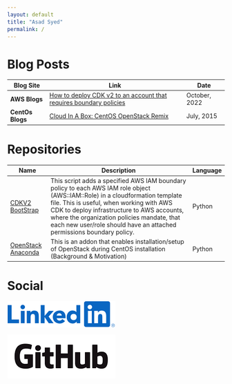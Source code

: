 ```yaml
---
layout: default
title: "Asad Syed"
permalink: /
---
```



# Blog Posts

|Blog Site|Link|Date|
| ------------- | ------------- | ------------- |
| **AWS Blogs** | [How to deploy CDK v2 to an account that requires boundary policies](https://aws.amazon.com/blogs/mt/how-to-deploy-cdk-v2-to-an-account-that-requires-boundary-policies/)  | October, 2022|
| **CentOs Blogs** |[Cloud In A Box: CentOS OpenStack Remix](https://blog.centos.org/2015/07/cloud-in-a-box-centos-openstack-remix/)|July, 2015|

# Repositories

|Name|Description|Language|
| ------------- | ------------- | ------------- |
|[CDKV2 BootStrap](https://github.com/aws-samples/aws-cdk-v2-bootstrap)|This script adds a specified AWS IAM boundary policy to each AWS IAM role object (AWS::IAM::Role) in a cloudformation template file. This is useful, when working with AWS CDK to deploy infrastructure to AWS accounts, where the organization policies mandate, that each new user/role should have an attached permissions boundary policy.|Python|
|[OpenStack Anaconda](https://github.com/asadpiz/org_centos_cloud)|This is an addon that enables installation/setup of OpenStack during CentOS installation (Background & Motivation)|Python|

# Social

[![LinkedIn](images/linkedinlogo.png)](https://www.linkedin.com/in/asadxsyed/)

[![GitHub](images/GitHub_Logo.png)](https://github.com/asadpiz)
